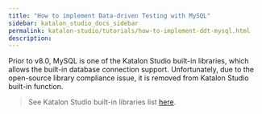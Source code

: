 ```yaml
---
title: "How to implement Data-driven Testing with MySQL"
sidebar: katalon_studio_docs_sidebar
permalink: katalon-studio/tutorials/how-to-implement-ddt-mysql.html 
description:
---
```


Prior to v8.0, MySQL is one of the Katalon Studio built-in libraries, which allows the built-in database connection support. Unfortunately, due to the open-source library compliance issue, it is removed from Katalon Studio built-in function. 

> See Katalon Studio built-in libraries list [here](https://docs.katalon.com/katalon-studio/docs/database-settings.html#introduce-database-connection).
 
 

